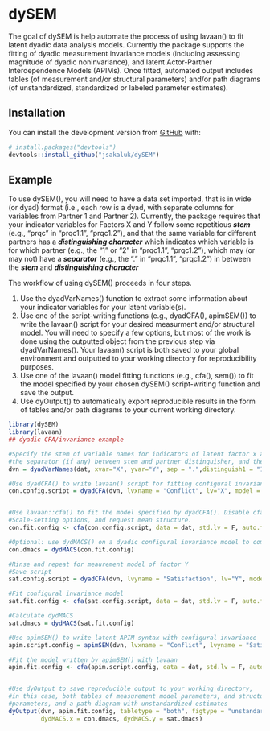 
<!-- README.md is generated from README.Rmd. Please edit that file -->

# dySEM

<!-- badges: start -->

<!-- badges: end -->

The goal of dySEM is help automate the process of using lavaan() to fit
latent dyadic data analysis models. Currently the package supports the
fitting of dyadic measurement invariance models (including assessing
magnitude of dyadic noninvariance), and latent Actor-Partner
Interdependence Models (APIMs). Once fitted, automated output includes
tables (of measurement and/or structural parameters) and/or path
diagrams (of unstandardized, standardized or labeled parameter
estimates).

## Installation

You can install the development version from
[GitHub](https://github.com/) with:

``` r
# install.packages("devtools")
devtools::install_github("jsakaluk/dySEM")
```

## Example

To use dySEM(), you will need to have a data set imported, that is in
wide (or dyad) format (i.e., each row is a dyad, with separate columns
for variables from Partner 1 and Partner 2). Currently, the package
requires that your indicator variables for Factors X and Y follow some
repetitious ***stem*** (e.g., “prqc” in “prqc1.1”, “prqc1.2”), and that
the same variable for different partners has a ***distinguishing
character*** which indicates which variable is for which partner (e.g.,
the “1” or “2” in “prqc1.1”, “prqc1.2”), which may (or may not) have a
***separator*** (e.g., the “.” in “prqc1.1”, “prqc1.2”) in between the
***stem*** and ***distinguishing character***

The workflow of using dySEM() proceeds in four steps.

1.  Use the dyadVarNames() function to extract some information about
    your indicator variables for your latent variable(s).
2.  Use one of the script-writing functions (e.g., dyadCFA(), apimSEM())
    to write the lavaan() script for your desired measurment and/or
    structural model. You will need to specify a few options, but most
    of the work is done using the outputted object from the previous
    step via dyadVarNames(). Your lavaan() script is both saved to your
    global environment and outputted to your working directory for
    reproducibility purposes.
3.  Use one of the lavaan() model fitting functions (e.g., cfa(), sem())
    to fit the model specified by your chosen dySEM() script-writing
    function and save the output.
4.  Use dyOutput() to automatically export reproducible results in the
    form of tables and/or path diagrams to your current working
    directory.

<!-- end list -->

``` r
library(dySEM)
library(lavaan)
## dyadic CFA/invariance example 

#Specify the stem of variable names for indicators of latent factor x and/or y, 
#the separator (if any) between stem and partner distinguisher, and the partner distinguisher for each partner
dvn = dyadVarNames(dat, xvar="X", yvar="Y", sep = ".",distinguish1 = "1", distinguish2 = "2")

#Use dyadCFA() to write lavaan() script for fitting configural invariance model. lvxname is arbitrary, but lv argument must match factor from dyadVarNames().
con.config.script = dyadCFA(dvn, lvxname = "Conflict", lv="X", model = "configural")


#Use lavaan::cfa() to fit the model specified by dyadCFA(). Disable cfa()
#Scale-setting options, and request mean structure. 
con.fit.config <- cfa(con.config.script, data = dat, std.lv = F, auto.fix.first= F, meanstructure = T)

#Optional: use dydMACS() on a dyadic configural invariance model to compute the magnitude of noninvariance in indicators of the factor
con.dmacs = dydMACS(con.fit.config)

#Rinse and repeat for meaurement model of factor Y
#Save script
sat.config.script = dyadCFA(dvn, lvyname = "Satisfaction", lv="Y", model = "configural")

#Fit configural invariance model
sat.fit.config <- cfa(sat.config.script, data = dat, std.lv = F, auto.fix.first= F, meanstructure = T)

#Calculate dydMACS
sat.dmacs = dydMACS(sat.fit.config)

#Use apimSEM() to write latent APIM syntax with configural invariance
apim.script.config = apimSEM(dvn, lvxname = "Conflict", lvyname = "Satisfaction", model = "configural")

#Fit the model written by apimSEM() with lavaan
apim.fit.config <- cfa(apim.script.config, data = dat, std.lv = F, auto.fix.first= F, meanstructure = T)


#Use dyOutput to save reproducible output to your working directory,
#in this case, both tables of measurement model parameters, and structural
#parameters, and a path diagram with unstandardized estimates
dyOutput(dvn, apim.fit.config, tabletype = "both", figtype = "unstandardized",
         dydMACS.x = con.dmacs, dydMACS.y = sat.dmacs)
```
